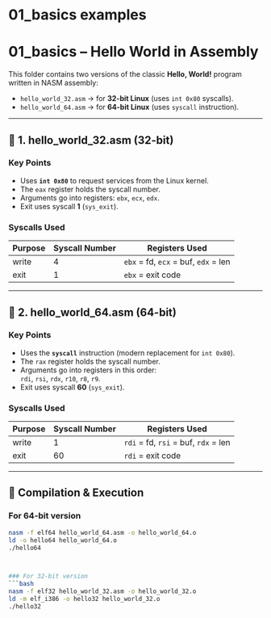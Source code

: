 # 01_basics examples
# 01_basics – Hello World in Assembly

This folder contains two versions of the classic **Hello, World!** program written in NASM assembly:
- `hello_world_32.asm` → for **32-bit Linux** (uses `int 0x80` syscalls).
- `hello_world_64.asm` → for **64-bit Linux** (uses `syscall` instruction).

---

## 🔹 1. hello_world_32.asm (32-bit)

### Key Points
- Uses **`int 0x80`** to request services from the Linux kernel.
- The `eax` register holds the syscall number.
- Arguments go into registers: `ebx`, `ecx`, `edx`.
- Exit uses syscall **1** (`sys_exit`).

### Syscalls Used
| Purpose     | Syscall Number | Registers Used                   |
|-------------|----------------|----------------------------------|
| write       | 4              | `ebx` = fd, `ecx` = buf, `edx` = len |
| exit        | 1              | `ebx` = exit code                |

---

## 🔹 2. hello_world_64.asm (64-bit)

### Key Points
- Uses the **`syscall`** instruction (modern replacement for `int 0x80`).
- The `rax` register holds the syscall number.
- Arguments go into registers in this order:  
  `rdi`, `rsi`, `rdx`, `r10`, `r8`, `r9`.
- Exit uses syscall **60** (`sys_exit`).

### Syscalls Used
| Purpose     | Syscall Number | Registers Used                   |
|-------------|----------------|----------------------------------|
| write       | 1              | `rdi` = fd, `rsi` = buf, `rdx` = len |
| exit        | 60             | `rdi` = exit code                |

---

## 🔧 Compilation & Execution

### For 64-bit version
```bash
nasm -f elf64 hello_world_64.asm -o hello_world_64.o
ld -o hello64 hello_world_64.o
./hello64



### For 32-bit version
```bash
nasm -f elf32 hello_world_32.asm -o hello_world_32.o
ld -m elf_i386 -o hello32 hello_world_32.o
./hello32
